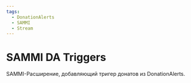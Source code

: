 ```yaml
---
tags: 
  - DonationAlerts
  - SAMMI
  - Stream
---
```


# SAMMI DA Triggers

SAMMI-Расширение, добавляющий тригер донатов из DonationAlerts.
